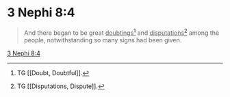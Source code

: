 # 3 Nephi 8:4

> And there began to be great <u>doubtings</u>[^a] and <u>disputations</u>[^b] among the people, notwithstanding so many signs had been given.

[3 Nephi 8:4](https://www.churchofjesuschrist.org/study/scriptures/bofm/3-ne/8?lang=eng&id=p4#p4)


[^a]: TG [[Doubt, Doubtful]].
[^b]: TG [[Disputations, Dispute]].
